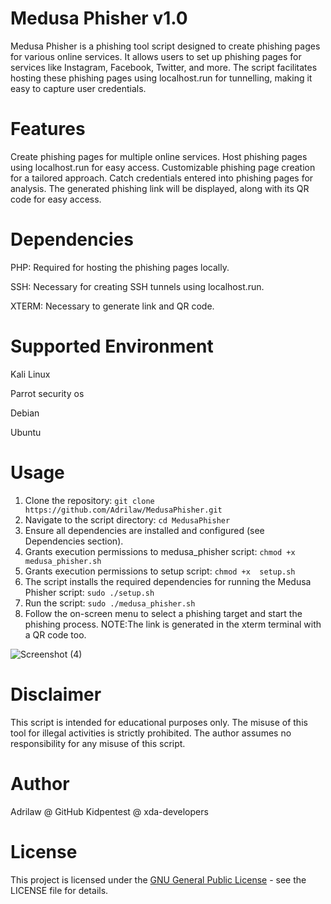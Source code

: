 # Medusa Phisher v1.0
Medusa Phisher is a phishing tool script designed to create phishing pages for various online services. It allows users to set up phishing pages for services like Instagram, Facebook, Twitter, and more. The script facilitates hosting these phishing pages using localhost.run for tunnelling, making it easy to capture user credentials.

# Features
Create phishing pages for multiple online services.
Host phishing pages using localhost.run for easy access.
Customizable phishing page creation for a tailored approach.
Catch credentials entered into phishing pages for analysis.
The generated phishing link will be displayed, along with its QR code for easy access.

# Dependencies
PHP: Required for hosting the phishing pages locally.

SSH: Necessary for creating SSH tunnels using localhost.run.

XTERM: Necessary to generate link and QR code.

# Supported Environment
Kali Linux

Parrot security os

Debian

Ubuntu

# Usage

1. Clone the repository: `git clone https://github.com/Adrilaw/MedusaPhisher.git`
2. Navigate to the script directory: `cd MedusaPhisher`
3. Ensure all dependencies are installed and configured (see Dependencies section).
4. Grants execution permissions to medusa_phisher script: `chmod +x  medusa_phisher.sh`
5. Grants execution permissions to setup script: `chmod +x  setup.sh`
6. The script installs the required dependencies for running the Medusa Phisher script: `sudo ./setup.sh`
7. Run the script: `sudo ./medusa_phisher.sh`
8. Follow the on-screen menu to select a phishing target and start the phishing process. NOTE:The link is generated in the xterm terminal with a QR code too.


![Screenshot (4)](https://github.com/Adrilaw/MedusaPhisher/assets/65346144/75af71ae-c410-4fe5-a628-f4b46f695ee6)




# Disclaimer
This script is intended for educational purposes only. The misuse of this tool for illegal activities is strictly prohibited. The author assumes no responsibility for any misuse of this script.

# Author
Adrilaw @ GitHub
Kidpentest @ xda-developers
# License
This project is licensed under the [GNU General Public License](LICENSE) - see the LICENSE file for details.

